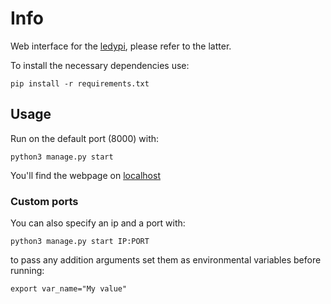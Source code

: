 # Info
Web interface for the [ledypi](https://github.com/nicofirst1/ledypi), please refer to the latter.

To install the necessary dependencies use:

```pip install -r requirements.txt```

## Usage

Run on the default port (8000) with:

```python3 manage.py start```

You'll find the webpage on [localhost](http://127.0.0.1:8000)

### Custom ports
You can also specify an ip and a port with:

```python3 manage.py start IP:PORT```


to pass any addition arguments set them as environmental variables before running:
 
```export var_name="My value"```

 